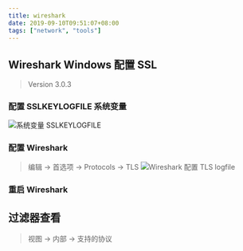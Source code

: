 ```yaml
---
title: wireshark
date: 2019-09-10T09:51:07+08:00
tags: ["network", "tools"]
---
```



## Wireshark Windows 配置 SSL

> Version 3.0.3

### 配置 SSLKEYLOGFILE 系统变量

![系统变量 SSLKEYLOGFILE](https://gitee.com/stardustman/pictrues/raw/master/img/SSLKEYLOGFILE.png)

### 配置 Wireshark

> 编辑 -> 首选项 -> Protocols -> TLS
![Wireshark 配置 TLS logfile](https://gitee.com/stardustman/pictrues/raw/master/img/wireshark_tls_logfile.png)

### 重启 Wireshark

## 过滤器查看

> 视图 -> 内部 -> 支持的协议
